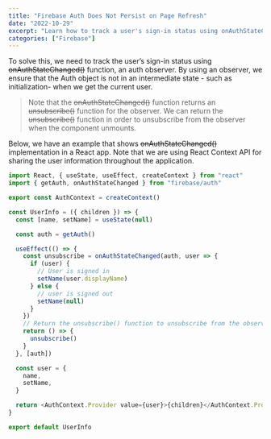 ```yaml
---
title: "Firebase Auth Does Not Persist on Page Refresh"
date: "2022-10-29"
excerpt: "Learn how to track a user's sign-in status using onAuthStateChanged observer."
categories: ["Firebase"]
---
```


To solve this, we need to track the user’s sign-in status using ~~onAuthStateChanged()~~ function, an auth observer. By using an observer, we ensure that the Auth object is not in an intermediate state - such as initialization- when we get the current user.

> Note that the ~~onAuthStateChanged()~~ function returns an ~~unsubscribe()~~ function for the observer. We can return the ~~unsubscribe()~~ function in order to unsubscribe from the observer when the component unmounts.

Below, we have an example that shows ~~onAuthStateChanged()~~ implementation in a React app. Note that we are using React Context API for sharing the user information throughout the application.

```js {numberLines, 20-22}
import React, { useState, useEffect, createContext } from "react"
import { getAuth, onAuthStateChanged } from "firebase/auth"

export const AuthContext = createContext()

const UserInfo = ({ children }) => {
  const [name, setName] = useState(null)

  const auth = getAuth()

  useEffect(() => {
    const unsubscribe = onAuthStateChanged(auth, user => {
      if (user) {
        // User is signed in
        setName(user.displayName)
      } else {
        // user is signed out
        setName(null)
      }
    })
    // Return the unsubscribe() function to unsubscribe from the observer when the component unmounts
    return () => {
      unsubscribe()
    }
  }, [auth])

  const user = {
    name,
    setName,
  }

  return <AuthContext.Provider value={user}>{children}</AuthContext.Provider>
}

export default UserInfo
```
